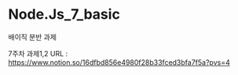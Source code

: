 # Node.Js_7_basic
배이직 분반 과제

7주차 과제1,2 URL : https://www.notion.so/16dfbd856e4980f28b33fced3bfa7f5a?pvs=4




